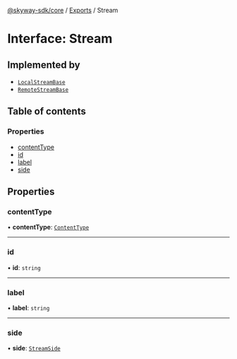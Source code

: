[@skyway-sdk/core](../README.md) / [Exports](../modules.md) / Stream

# Interface: Stream

## Implemented by

- [`LocalStreamBase`](../classes/LocalStreamBase.md)
- [`RemoteStreamBase`](../classes/RemoteStreamBase.md)

## Table of contents

### Properties

- [contentType](Stream.md#contenttype)
- [id](Stream.md#id)
- [label](Stream.md#label)
- [side](Stream.md#side)

## Properties

### contentType

• **contentType**: [`ContentType`](../modules.md#contenttype)

___

### id

• **id**: `string`

___

### label

• **label**: `string`

___

### side

• **side**: [`StreamSide`](../modules.md#streamside)
